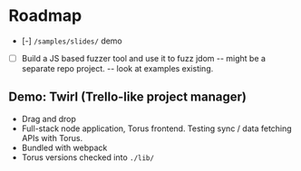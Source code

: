 # Roadmap

- [-] `/samples/slides/` demo

- [ ] Build a JS based fuzzer tool and use it to fuzz jdom -- might be a separate repo project. -- look at examples existing.

## Demo: Twirl (Trello-like project manager)

- Drag and drop
- Full-stack node application, Torus frontend. Testing sync / data fetching APIs with Torus.
- Bundled with webpack
- Torus versions checked into `./lib/`
